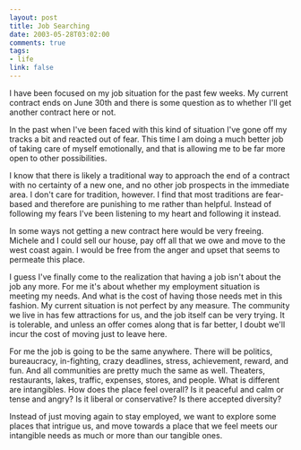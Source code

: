 ```yaml
--- 
layout: post
title: Job Searching
date: 2003-05-28T03:02:00
comments: true
tags:
- life
link: false
---
```

I have been focused on my job situation for the past few weeks. My current contract ends on June 30th and there is some question as to whether I'll get another contract here or not.

In the past when I've been faced with this kind of situation I've gone off my tracks a bit and reacted out of fear. This time I am doing a much better job of taking care of myself emotionally, and that is allowing me to be far more open to other possibilities.

I know that there is likely a traditional way to approach the end of a contract with no certainty of a new one, and no other job prospects in the immediate area. I don't care for tradition, however. I find that most traditions are fear-based and therefore are punishing to me rather than helpful. Instead of following my fears I've been listening to my heart and following it instead.

In some ways not getting a new contract here would be very freeing. Michele and I could sell our house, pay off all that we owe and move to the west coast again. I would be free from the anger and upset that seems to permeate this place.

I guess I've finally come to the realization that having a job isn't about the job any more. For me it's about whether my employment situation is meeting my needs. And what is the cost of having those needs met in this fashion. My current situation is not perfect by any measure. The community we live in has few attractions for us, and the job itself can be very trying. It is tolerable, and unless an offer comes along that is far better, I doubt we'll incur the cost of moving just to leave here.

For me the job is going to be the same anywhere. There will be politics, bureaucracy, in-fighting, crazy deadlines, stress, achievement, reward, and fun.  And all communities are pretty much the same as well. Theaters, restaurants, lakes, traffic, expenses, stores, and people. What is different are intangibles. How does the place feel overall? Is it peaceful and calm or tense and angry? Is it liberal or conservative? Is there accepted diversity?

Instead of just moving again to stay employed, we want to explore some places that intrigue us, and move towards a place that we feel meets our intangible needs as much or more than our tangible ones.
